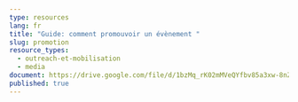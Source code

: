 ```yaml
---
type: resources
lang: fr
title: "Guide: comment promouvoir un évènement "
slug: promotion
resource_types:
  - outreach-et-mobilisation
  - media
document: https://drive.google.com/file/d/1bzMq_rK02mMVeQYfbv85a3xw-8nZ-TBX/view?usp=sharing
published: true
---
```

